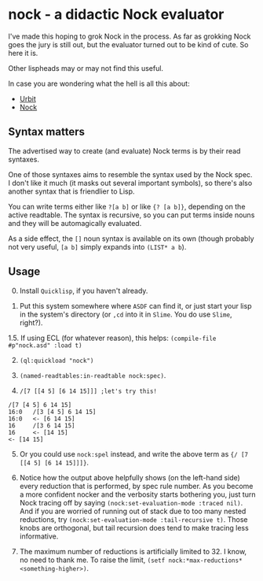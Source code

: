 nock - a didactic Nock evaluator
================================

I've made this hoping to grok Nock in the process.  As far as grokking
Nock goes the jury is still out, but the evaluator turned out to be
kind of cute.  So here it is.

Other lispheads may or may not find this useful.

In case you are wondering what the hell is all this about:

* [Urbit](http://www.urbit.org/)
* [Nock](http://www.urbit.org/2013/08/22/Chapter-2-nock.html)

Syntax matters
--------------

The advertised way to create (and evaluate) Nock terms is by their
read syntaxes.

One of those syntaxes aims to resemble the syntax used by the Nock
spec.  I don't like it much (it masks out several important symbols),
so there's also another syntax that is friendlier to Lisp.

You can write terms either like `?[a b]` or like `{? [a b]}`,
depending on the active readtable.  The syntax is recursive, so you
can put terms inside nouns and they will be automagically evaluated.

As a side effect, the `[]` noun syntax is available on its own (though
probably not very useful, `[a b]` simply expands into `(LIST* a b`).

Usage
-----

0. Install `Quicklisp`, if you haven't already.

1. Put this system somewhere where `ASDF` can find it, or just start
your lisp in the system's directory (or `,cd` into it in `Slime`.  You
do use `Slime`, right?).

1.5. If using ECL (for whatever reason), this helps: `(compile-file #p"nock.asd" :load t)`

2. `(ql:quickload "nock")`

3. `(named-readtables:in-readtable nock:spec)`.

4. `/[7 [[4 5] [6 14 15]]] ;let's try this!`
```
/[7 [4 5] 6 14 15]
16:0   /[3 [4 5] 6 14 15]
16:0   <- [6 14 15]
16     /[3 6 14 15]
16     <- [14 15]
<- [14 15]
```

5. Or you could use `nock:spel` instead, and write the above term as
`{/ [7 [[4 5] [6 14 15]]]}`.

6. Notice how the output above helpfully shows (on the left-hand side)
every reduction that is performed, by spec rule number.  As you become
a more confident nocker and the verbosity starts bothering you, just
turn Nock tracing off by saying `(nock:set-evaluation-mode :traced
nil)`.  And if you are worried of running out of stack due to too many
nested reductions, try `(nock:set-evaluation-mode :tail-recursive t)`.
Those knobs are orthogonal, but tail recursion does tend to make
tracing less informative.

7. The maximum number of reductions is artificially limited to 32.  I
know, no need to thank me.  To raise the limit,
`(setf nock:*max-reductions* <something-higher>)`.
